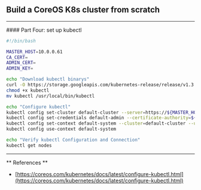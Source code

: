 ## Build a CoreOS K8s cluster from scratch

<hr>
#### Part Four: set up kubectl

```bash
#!/bin/bash

MASTER_HOST=10.0.0.61
CA_CERT=
ADMIN_CERT=
ADMIN_KEY=

echo "Download kubectl binarys"
curl -O https://storage.googleapis.com/kubernetes-release/release/v1.3.6/bin/linux/amd64/kubectl
chmod +x kubectl
mv kubectl /usr/local/bin/kubectl

echo "Configure kubectl"
kubectl config set-cluster default-cluster --server=https://${MASTER_HOST} --certificate-authority=${CA_CERT}
kubectl config set-credentials default-admin --certificate-authority=${CA_CERT} --client-key=${ADMIN_KEY} --client-certificate=${ADMIN_CERT}
kubectl config set-context default-system --cluster=default-cluster --user=default-admin
kubectl config use-context default-system

echo "Verify kubectl Configuration and Connection"
kubectl get nodes
```

------------------------------------------------------
** References **
  * [https://coreos.com/kubernetes/docs/latest/configure-kubectl.html](https://coreos.com/kubernetes/docs/latest/configure-kubectl.html)
